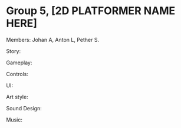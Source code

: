 # Group 5, [2D PLATFORMER NAME HERE]
Members: Johan A, Anton L, Pether S.

Story: 

Gameplay:

Controls:

UI:

Art style:

Sound Design:

Music:

